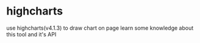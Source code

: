 # highcharts
use highcharts(v4.1.3) to draw chart on page
learn some knowledge about this tool and it's API

